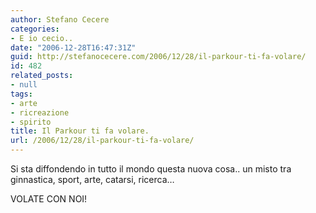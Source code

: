 ```yaml
---
author: Stefano Cecere
categories:
- E io cecio..
date: "2006-12-28T16:47:31Z"
guid: http://stefanocecere.com/2006/12/28/il-parkour-ti-fa-volare/
id: 482
related_posts:
- null
tags:
- arte
- ricreazione
- spirito
title: Il Parkour ti fa volare.
url: /2006/12/28/il-parkour-ti-fa-volare/
---
```


Si sta diffondendo in tutto il mondo questa nuova cosa.. un misto tra ginnastica, sport, arte, catarsi, ricerca&#8230;

VOLATE CON NOI!